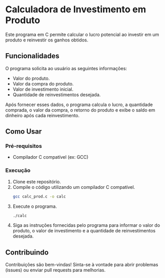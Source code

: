 # Calculadora de Investimento em Produto

Este programa em C permite calcular o lucro potencial ao investir em um produto e reinvestir os ganhos obtidos.

## Funcionalidades

O programa solicita ao usuário as seguintes informações:
- Valor do produto.
- Valor da compra do produto.
- Valor de investimento inicial.
- Quantidade de reinvestimentos desejada.

Após fornecer esses dados, o programa calcula o lucro, a quantidade comprada, o valor da compra, o retorno do produto e exibe o saldo em dinheiro após cada reinvestimento.

## Como Usar

### Pré-requisitos

- Compilador C compatível (ex: GCC)

### Execução

1. Clone este repositório.
2. Compile o código utilizando um compilador C compatível.
   ```bash
   gcc calc_prod.c -o calc
   ```
3. Execute o programa.
   ```bash
   ./calc
   ```
4. Siga as instruções fornecidas pelo programa para informar o valor do produto, o valor de investimento e a quantidade de reinvestimentos desejada.

## Contribuindo

Contribuições são bem-vindas! Sinta-se à vontade para abrir problemas (issues) ou enviar pull requests para melhorias.

